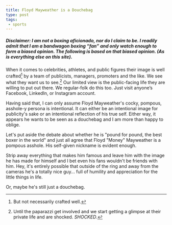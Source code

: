 ```yaml
---
title: Floyd Mayweather is a Douchebag
type: post
tags:
 - sports
---
```

##### Disclaimer: I am not a boxing aficionado, nor do I claim to be. I readily admit that I am a bandwagon boxing “fan” and only watch enough to form a biased opinion. The following is based on that biased opinion. (As is everything else on this site).

When it comes to celebrities, athletes, and public figures their image is well crafted[^1] by a team of publicists, managers, promoters and the like. We see what they want us to see.[^2] Our limited view is the public-facing life they are willing to put out there. We regular-folk do this too. Just visit anyone’s Facebook, LinkedIn, or Instagram account. 

Having said that, I can only assume Floyd Mayweather's cocky, pompous, asshole-y persona is intentional. It can either be an intentional image for publicity's sake or an intentional reflection of his true self. Either way, it appears he wants to be seen as a douchebag and I am more than happy to oblige. 

Let's put aside the debate about whether he is "pound for pound, the best boxer in the world" and just all agree that Floyd "Money" Mayweather is a pompous asshole. His self-given nickname is evident enough. 

Strip away everything that makes him famous and leave him with the image he has made for himself and I bet even his fans wouldn't be friends with him. Hey, it's entirely possible that outside of the ring and away from the cameras he's a totally nice guy... full of humility and appreciation for the little things in life. 

Or, maybe he's still just a douchebag.

[^1]:	But not necessarily crafted well.
[^2]:	Until the paparazzi get involved and we start getting a glimpse at their private life and are shocked. *SHOCKED*.